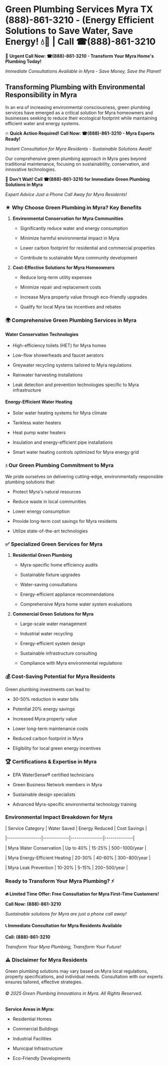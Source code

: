 # Green Plumbing Services Myra TX (888)-861-3210 - (Energy Efficient Solutions to Save Water, Save Energy! 💧🌿 | Call ☎(888)-861-3210

🚨 **Urgent Call Now: ☎(888)-861-3210 - Transform Your Myra Home's Plumbing Today!**
*Immediate Consultations Available in Myra - Save Money, Save the Planet!*

## Transforming Plumbing with Environmental Responsibility in Myra

In an era of increasing environmental consciousness, green plumbing services have emerged as a critical solution for Myra homeowners and businesses seeking to reduce their ecological footprint while maintaining efficient water and energy systems. 

🔥 **Quick Action Required! Call Now: ☎(888)-861-3210 - Myra Experts Ready!**
*Instant Consultation for Myra Residents - Sustainable Solutions Await!*

Our comprehensive green plumbing approach in Myra goes beyond traditional maintenance, focusing on sustainability, conservation, and innovative technologies.

🚨 **Don't Wait! Call ☎(888)-861-3210 for Immediate Green Plumbing Solutions in Myra**
*Expert Advice Just a Phone Call Away for Myra Residents!*

### ★ Why Choose Green Plumbing in Myra? Key Benefits

1. **Environmental Conservation for Myra Communities** 
   - Significantly reduce water and energy consumption
   - Minimize harmful environmental impact in Myra
   - Lower carbon footprint for residential and commercial properties
   - Contribute to sustainable Myra community development

2. **Cost-Effective Solutions for Myra Homeowners** 
   - Reduce long-term utility expenses
   - Minimize repair and replacement costs
   - Increase Myra property value through eco-friendly upgrades
   - Qualify for local Myra tax incentives and rebates

### 🌍 Comprehensive Green Plumbing Services in Myra

#### Water Conservation Technologies
- High-efficiency toilets (HET) for Myra homes
- Low-flow showerheads and faucet aerators
- Greywater recycling systems tailored to Myra regulations
- Rainwater harvesting installations
- Leak detection and prevention technologies specific to Myra infrastructure

#### Energy-Efficient Water Heating
- Solar water heating systems for Myra climate
- Tankless water heaters
- Heat pump water heaters
- Insulation and energy-efficient pipe installations
- Smart water heating controls optimized for Myra energy grid

### 💧 Our Green Plumbing Commitment to Myra

We pride ourselves on delivering cutting-edge, environmentally responsible plumbing solutions that:
- Protect Myra's natural resources
- Reduce waste in local communities
- Lower energy consumption
- Provide long-term cost savings for Myra residents
- Utilize state-of-the-art technologies

### ✅ Specialized Green Services for Myra

1. **Residential Green Plumbing**
   - Myra-specific home efficiency audits
   - Sustainable fixture upgrades
   - Water-saving consultations
   - Energy-efficient appliance recommendations
   - Comprehensive Myra home water system evaluations

2. **Commercial Green Solutions for Myra**
   - Large-scale water management
   - Industrial water recycling
   - Energy-efficient system design
   - Sustainable infrastructure consulting
   - Compliance with Myra environmental regulations

### 💰 Cost-Saving Potential for Myra Residents

Green plumbing investments can lead to:
- 30-50% reduction in water bills
- Potential 20% energy savings
- Increased Myra property value
- Lower long-term maintenance costs
- Reduced carbon footprint in Myra
- Eligibility for local green energy incentives

### 🏆 Certifications & Expertise in Myra

- EPA WaterSense® certified technicians
- Green Business Network members in Myra
- Sustainable design specialists
- Advanced Myra-specific environmental technology training

### Environmental Impact Breakdown for Myra

| Service Category | Water Saved | Energy Reduced | Cost Savings |
|-----------------|-------------|----------------|--------------|
| Myra Water Conservation | Up to 40% | 15-25% | $500-$1000/year |
| Myra Energy-Efficient Heating | 20-30% | 40-60% | $300-$800/year |
| Myra Leak Prevention | 10-20% | 5-15% | $200-$500/year |

### Ready to Transform Your Myra Plumbing? ⚡

**🔥 Limited Time Offer: Free Consultation for Myra First-Time Customers!**

**Call Now: (888)-861-3210**
*Sustainable solutions for Myra are just a phone call away!*

#### 📞 Immediate Consultation for Myra Residents Available

**Call: (888)-861-3210**
*Transform Your Myra Plumbing, Transform Your Future!*

### ⚠️ Disclaimer for Myra Residents

Green plumbing solutions may vary based on Myra local regulations, property specifications, and individual needs. Consultation with our experts ensures tailored, effective strategies.

###### © 2025 Green Plumbing Innovations in Myra. All Rights Reserved.

**Service Areas in Myra:** 
- Residential Homes
- Commercial Buildings
- Industrial Facilities
- Municipal Infrastructure
- Eco-Friendly Developments